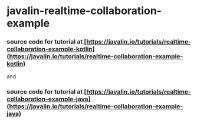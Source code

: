 # javalin-realtime-collaboration-example

### source code for tutorial at [https://javalin.io/tutorials/realtime-collaboration-example-kotlin](https://javalin.io/tutorials/realtime-collaboration-example-kotlin) 
and 
### source code for tutorial at [https://javalin.io/tutorials/realtime-collaboration-example-java](https://javalin.io/tutorials/realtime-collaboration-example-java) 

